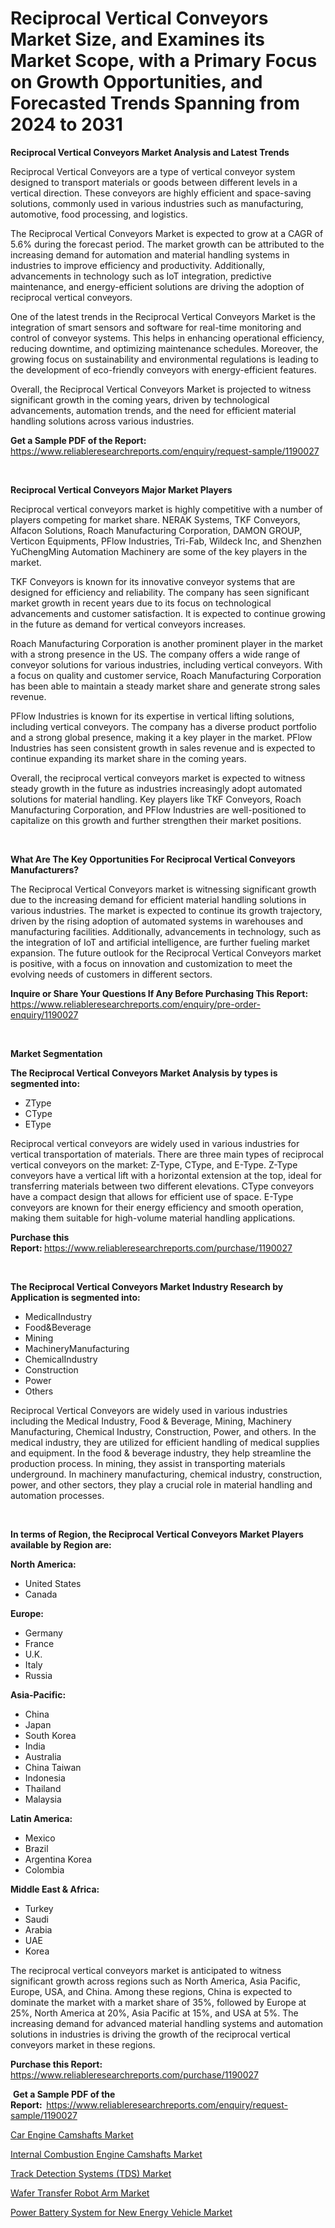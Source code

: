 <p><h1>Reciprocal Vertical Conveyors Market Size, and Examines its Market Scope, with a Primary Focus on Growth Opportunities, and Forecasted Trends Spanning from 2024 to 2031</h1></p><p><strong>Reciprocal Vertical Conveyors Market Analysis and Latest Trends</strong></p>
<p><p>Reciprocal Vertical Conveyors are a type of vertical conveyor system designed to transport materials or goods between different levels in a vertical direction. These conveyors are highly efficient and space-saving solutions, commonly used in various industries such as manufacturing, automotive, food processing, and logistics.</p><p>The Reciprocal Vertical Conveyors Market is expected to grow at a CAGR of 5.6% during the forecast period. The market growth can be attributed to the increasing demand for automation and material handling systems in industries to improve efficiency and productivity. Additionally, advancements in technology such as IoT integration, predictive maintenance, and energy-efficient solutions are driving the adoption of reciprocal vertical conveyors.</p><p>One of the latest trends in the Reciprocal Vertical Conveyors Market is the integration of smart sensors and software for real-time monitoring and control of conveyor systems. This helps in enhancing operational efficiency, reducing downtime, and optimizing maintenance schedules. Moreover, the growing focus on sustainability and environmental regulations is leading to the development of eco-friendly conveyors with energy-efficient features.</p><p>Overall, the Reciprocal Vertical Conveyors Market is projected to witness significant growth in the coming years, driven by technological advancements, automation trends, and the need for efficient material handling solutions across various industries.</p></p>
<p><strong>Get a Sample PDF of the Report:&nbsp;</strong> <a href="https://www.reliableresearchreports.com/enquiry/request-sample/1190027">https://www.reliableresearchreports.com/enquiry/request-sample/1190027</a></p>
<p>&nbsp;</p>
<p><strong>Reciprocal Vertical Conveyors Major Market Players</strong></p>
<p><p>Reciprocal vertical conveyors market is highly competitive with a number of players competing for market share. NERAK Systems, TKF Conveyors, Alfacon Solutions, Roach Manufacturing Corporation, DAMON GROUP, Verticon Equipments, PFlow Industries, Tri-Fab, Wildeck Inc, and Shenzhen YuChengMing Automation Machinery are some of the key players in the market.</p><p>TKF Conveyors is known for its innovative conveyor systems that are designed for efficiency and reliability. The company has seen significant market growth in recent years due to its focus on technological advancements and customer satisfaction. It is expected to continue growing in the future as demand for vertical conveyors increases.</p><p>Roach Manufacturing Corporation is another prominent player in the market with a strong presence in the US. The company offers a wide range of conveyor solutions for various industries, including vertical conveyors. With a focus on quality and customer service, Roach Manufacturing Corporation has been able to maintain a steady market share and generate strong sales revenue.</p><p>PFlow Industries is known for its expertise in vertical lifting solutions, including vertical conveyors. The company has a diverse product portfolio and a strong global presence, making it a key player in the market. PFlow Industries has seen consistent growth in sales revenue and is expected to continue expanding its market share in the coming years.</p><p>Overall, the reciprocal vertical conveyors market is expected to witness steady growth in the future as industries increasingly adopt automated solutions for material handling. Key players like TKF Conveyors, Roach Manufacturing Corporation, and PFlow Industries are well-positioned to capitalize on this growth and further strengthen their market positions.</p></p>
<p>&nbsp;</p>
<p><strong>What Are The Key Opportunities For Reciprocal Vertical Conveyors Manufacturers?</strong></p>
<p><p>The Reciprocal Vertical Conveyors market is witnessing significant growth due to the increasing demand for efficient material handling solutions in various industries. The market is expected to continue its growth trajectory, driven by the rising adoption of automated systems in warehouses and manufacturing facilities. Additionally, advancements in technology, such as the integration of IoT and artificial intelligence, are further fueling market expansion. The future outlook for the Reciprocal Vertical Conveyors market is positive, with a focus on innovation and customization to meet the evolving needs of customers in different sectors.</p></p>
<p><strong>Inquire or Share Your Questions If Any Before Purchasing This Report:</strong> <a href="https://www.reliableresearchreports.com/enquiry/pre-order-enquiry/1190027">https://www.reliableresearchreports.com/enquiry/pre-order-enquiry/1190027</a></p>
<p>&nbsp;</p>
<p><strong>Market Segmentation</strong></p>
<p><strong>The Reciprocal Vertical Conveyors Market Analysis by types is segmented into:</strong></p>
<p><ul><li>ZType</li><li>CType</li><li>EType</li></ul></p>
<p><p>Reciprocal vertical conveyors are widely used in various industries for vertical transportation of materials. There are three main types of reciprocal vertical conveyors on the market: Z-Type, CType, and E-Type. Z-Type conveyors have a vertical lift with a horizontal extension at the top, ideal for transferring materials between two different elevations. CType conveyors have a compact design that allows for efficient use of space. E-Type conveyors are known for their energy efficiency and smooth operation, making them suitable for high-volume material handling applications.</p></p>
<p><strong>Purchase this Report:&nbsp;</strong><a href="https://www.reliableresearchreports.com/purchase/1190027">https://www.reliableresearchreports.com/purchase/1190027</a></p>
<p>&nbsp;</p>
<p><strong>The Reciprocal Vertical Conveyors Market Industry Research by Application is segmented into:</strong></p>
<p><ul><li>MedicalIndustry</li><li>Food&Beverage</li><li>Mining</li><li>MachineryManufacturing</li><li>ChemicalIndustry</li><li>Construction</li><li>Power</li><li>Others</li></ul></p>
<p><p>Reciprocal Vertical Conveyors are widely used in various industries including the Medical Industry, Food & Beverage, Mining, Machinery Manufacturing, Chemical Industry, Construction, Power, and others. In the medical industry, they are utilized for efficient handling of medical supplies and equipment. In the food & beverage industry, they help streamline the production process. In mining, they assist in transporting materials underground. In machinery manufacturing, chemical industry, construction, power, and other sectors, they play a crucial role in material handling and automation processes.</p></p>
<p>&nbsp;</p>
<p><strong>In terms of Region, the Reciprocal Vertical Conveyors Market Players available by Region are:</strong></p>
<p>
    <p> <strong> North America: </strong>
        <ul>
            <li>United States</li>
            <li>Canada</li>
        </ul>
        </p> 
    <p> <strong> Europe: </strong>
        <ul>
            <li>Germany</li>
            <li>France</li>
            <li>U.K.</li>
            <li>Italy</li>
            <li>Russia</li>
        </ul>
        </p> 
    <p> <strong> Asia-Pacific: </strong>
        <ul>
            <li>China</li>
            <li>Japan</li>
            <li>South Korea</li>
            <li>India</li>
            <li>Australia</li>
            <li>China Taiwan</li>
            <li>Indonesia</li>
            <li>Thailand</li>
            <li>Malaysia</li>
        </ul>
        </p> 
    <p> <strong> Latin America: </strong>
        <ul>
            <li>Mexico</li>
            <li>Brazil</li>
            <li>Argentina Korea</li>
            <li>Colombia</li>
        </ul>
        </p> 
    <p> <strong> Middle East & Africa: </strong>
        <ul>
            <li>Turkey</li>
            <li>Saudi</li>
            <li>Arabia</li>
            <li>UAE</li>
            <li>Korea</li>
        </ul>
    </p>
    </p>
<p><p>The reciprocal vertical conveyors market is anticipated to witness significant growth across regions such as North America, Asia Pacific, Europe, USA, and China. Among these regions, China is expected to dominate the market with a market share of 35%, followed by Europe at 25%, North America at 20%, Asia Pacific at 15%, and USA at 5%. The increasing demand for advanced material handling systems and automation solutions in industries is driving the growth of the reciprocal vertical conveyors market in these regions.</p></p>
<p><strong>Purchase this Report: </strong><a href="https://www.reliableresearchreports.com/purchase/1190027">https://www.reliableresearchreports.com/purchase/1190027</a></p>
<p>&nbsp;<strong>Get a Sample PDF of the Report:&nbsp;&nbsp;</strong><a href="https://www.reliableresearchreports.com/enquiry/request-sample/1190027">https://www.reliableresearchreports.com/enquiry/request-sample/1190027</a></p>
<p><strong></strong></p>
<p><p><a href="https://sulfuric-clavicle-d39.notion.site/Car-Engine-Camshafts-Market-Size-Market-Share-and-Global-Market-Analysis-Report-2024-2031-b7b7f60c7b1840fa9996d3c6d600c7f9">Car Engine Camshafts Market</a></p><p><a href="https://automatic-knee-4c7.notion.site/Internal-Combustion-Engine-Camshafts-Market-Research-Report-The-Key-To-Successful-Business-Strategy-9668311f0c0e45eca37c0e555bcbb76e">Internal Combustion Engine Camshafts Market</a></p><p><a href="https://view.publitas.com/reportprime-1/track-detection-systems-tds-market-size-global-industry-overview-market-segmentation-and-forecast-2024-to-2031/">Track Detection Systems (TDS) Market</a></p><p><a href="https://view.publitas.com/reportprime-1/wafer-transfer-robot-arm-market-size-growth-and-forecast-from-2024-2031/">Wafer Transfer Robot Arm Market</a></p><p><a href="https://automatic-knee-4c7.notion.site/Power-Battery-System-for-New-Energy-Vehicle-Market-Size-and-Examines-its-Market-Scope-with-a-Prima-2c2a3d0128cd4e57ae4e1a574fe80e54">Power Battery System for New Energy Vehicle Market</a></p></p>